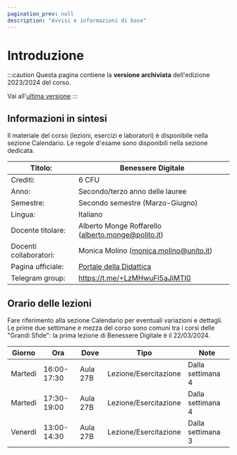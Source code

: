 ```yaml
---
pagination_prev: null
description: "Avvisi e informazioni di base"
---
```

 
# Introduzione

:::caution
Questa pagina contiene la __versione archiviata__ dell'edizione 2023/2024 del corso.

Vai all'[ultima versione](/teaching/01del-benesseredigitale)
:::


## Informazioni in sintesi

Il materiale del corso (lezioni, esercizi e laboratori) è disponibile nella sezione Calendario. Le regole d'esame sono disponibili nella sezione dedicata.

| Titolo:                 | Benessere Digitale                                        |
|-------------------------|-----------------------------------------------------------|
| Crediti:                | 6 CFU                                                     |
| Anno:                   | Secondo/terzo anno delle lauree                           |
| Semestre:               | Secondo semestre (Marzo-Giugno)                           |
| Lingua:                 | Italiano                                                  |
| Docente titolare:       | Alberto Monge Roffarello (alberto.monge@polito.it)        |
| Docenti collaboratori:  | Monica Molino (monica.molino@unito.it)                    |
| Pagina ufficiale:       | [Portale della Didattica](https://didattica.polito.it/pls/portal30/gap.pkg_guide.viewGap?p_cod_ins=01DELMQ&p_a_acc=2024&p_header=S&p_lang=&multi=N)                            |
| Telegram group:         | https://t.me/+LzMHwuFl5aJiMTI0                            |

## Orario delle lezioni

Fare riferimento alla sezione Calendario per eventuali variazioni e dettagli. Le prime due settimane e mezza del corso sono comuni tra i corsi delle "Grandi Sfide": la prima lezione di Benessere Digitale è il 22/03/2024.


| Giorno   | Ora         | Dove     | Tipo                   | Note               |
|----------|-------------|----------|------------------------|--------------------|
| Martedì  | 16:00-17:30 | Aula 27B | Lezione/Esercitazione  | Dalla settimana 4  |
| Martedì  | 17:30-19:00 | Aula 27B | Lezione/Esercitazione  | Dalla settimana 4  |
| Venerdì  | 13:00-14:30 | Aula 27B | Lezione/Esercitazione  | Dalla settimana 3  |